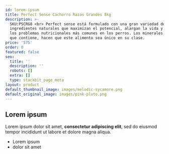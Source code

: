 ```yaml
---
id: lorem-ipsum
title: Perfect Sense Cachorro Razas Grandes 8kg
description: >-
  SKU:PSCRG8 <br> Perfect sense está formulado con una gran variedad de
  ingredientes naturales que maximizan el potencial, alargan la vida y previenen
  los problemas nutricionales más comunes en los perros. Los minerales orgánicos
  que contiene, hacen que este alimento sea único en su clase. 
price: '575'
order: 0
featured: false
seo:
  title: ''
  description: ''
  robots: []
  extra: []
  type: stackbit_page_meta
layout: product
default_thumbnail_image: images/melodic-sycamore.png
default_original_image: images/pink-pluto.png
---
```

## Lorem ipsum

Lorem ipsum dolor sit amet, **consectetur adipiscing elit**, sed do eiusmod tempor incididunt ut labore et dolore magna aliqua.

- Lorem ipsum
- dolor sit amet